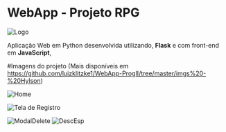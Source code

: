 # WebApp - Projeto RPG

![Logo](https://i.ibb.co/YXHNnTH/gp2.gif) 



Aplicação Web em Python desenvolvida utilizando, **Flask** e com front-end em **JavaScript**,


#Imagens do projeto
(Mais disponíveis em https://github.com/luizklitzke1/WebApp-ProgII/tree/master/imgs%20-%20Hylson)

![Home](https://i.ibb.co/0sjH5rW/home1.png)

![Tela de Registro](https://i.ibb.co/NKpcq8G/validacao-registro.png)

![ModalDelete](https://i.ibb.co/vDrFfKC/modal-delete.png)
![DescEsp](https://i.ibb.co/ssMwmz0/pers-detalhado.png)


